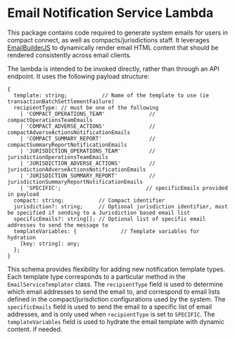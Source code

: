# Email Notification Service Lambda

This package contains code required to generate system emails for users in compact connect, as well as
compacts/jurisdictions staff. It leverages [EmailBuilderJS](https://github.com/usewaypoint/email-builder-js) to dynamically render email HTML content that should
be rendered consistently across email clients.

The lambda is intended to be invoked directly, rather than through an API endpoint. It uses the following payload structure:
```
{
  template: string;           // Name of the template to use (ie transactionBatchSettlementFailure)
  recipientType: // must be one of the following
    | 'COMPACT_OPERATIONS_TEAM'              // compactOperationsTeamEmails
    | 'COMPACT_ADVERSE_ACTIONS'              // compactAdverseActionsNotificationEmails
    | 'COMPACT_SUMMARY_REPORT'               // compactSummaryReportNotificationEmails
    | 'JURISDICTION_OPERATIONS_TEAM'         // jurisdictionOperationsTeamEmails
    | 'JURISDICTION_ADVERSE_ACTIONS'         // jurisdictionAdverseActionsNotificationEmails
    | 'JURISDICTION_SUMMARY_REPORT'          // jurisdictionSummaryReportNotificationEmails
    | 'SPECIFIC';                           // specificEmails provided in payload
  compact: string;           // Compact identifier
  jurisdiction?: string;     // Optional jurisdiction identifier, must be specified if sending to a Jurisdiction based email list
  specificEmails?: string[]; // Optional list of specific email addresses to send the message to
  templateVariables: {              // Template variables for hydration
    [key: string]: any;
  };
}
```

This schema provides flexibility for adding new notification template types. Each template type corresponds to a
particular method in the `EmailServiceTemplater` class. The `recipientType` field is used to determine which email addresses to
send the email to, and correspond to email lists defined in the compact/jurisdiction configurations used by the system.
The `specificEmails` field is used to send the email to a specific list of email addresses, and is only used when
`recipientType` is set to `SPECIFIC`. The `templateVariables` field is used to hydrate the email template with dynamic content.
if needed.
